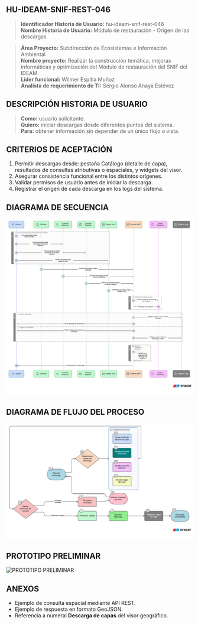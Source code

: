 ## HU-IDEAM-SNIF-REST-046

> **Identificador Historia de Usuario:** hu-ideam-snif-rest-046 \
> **Nombre Historia de Usuario:** Módulo de restauración - Origen de las descargas

> **Área Proyecto:** Subdirección de Ecosistemas e Información Ambiental \
> **Nombre proyecto:** Realizar la construcción temática, mejoras informáticas y optimización del Módulo de restauración del SNIF del IDEAM. \
> **Líder funcional:** Wilmer Espitia Muñoz\
> **Analista de requerimiento de TI:** Sergio Alonso Anaya Estévez

## DESCRIPCIÓN HISTORIA DE USUARIO

> **Como:** usuario solicitante. \
> **Quiero:**  iniciar descargas desde diferentes puntos del sistema. \
> **Para:** obtener información sin depender de un único flujo o vista.

## CRITERIOS DE ACEPTACIÓN

   1. Permitir descargas desde: pestaña Catálogo (detalle de capa), resultados de consultas atributivas o espaciales, y widgets del visor.  
   2. Asegurar consistencia funcional entre los distintos orígenes.
   3. Validar permisos de usuario antes de iniciar la descarga.
   4. Registrar el origen de cada descarga en los logs del sistema.

## DIAGRAMA DE SECUENCIA

![IMAGEN DIAGRAMA DE SECUENCIA](assets/secuencia-hu-ideam-snif-rest-046.png)

## DIAGRAMA DE FLUJO DEL PROCESO

![IMAGEN DIAGRAMA DE FLUJO DEL PROCESO](assets/actividades-hu-ideam-snif-rest-046.png)

## PROTOTIPO PRELIMINAR

![PROTOTIPO PRELIMINAR](assets/wireframe-hu-ideam-snif-rest-044.png)

## ANEXOS

- Ejemplo de consulta espacial mediante API REST.
- Ejemplo de respuesta en formato GeoJSON.
- Referencia a numeral **Descarga de capas** del visor geográfico.
